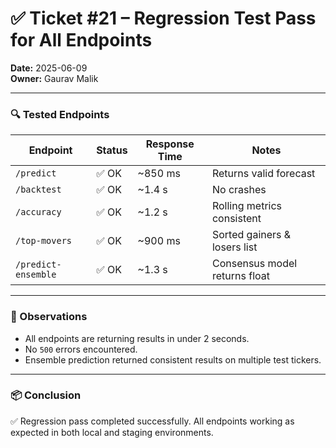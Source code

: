 # ✅ Ticket #21 – Regression Test Pass for All Endpoints

**Date:** 2025-06-09  
**Owner:** Gaurav Malik

---

### 🔍 Tested Endpoints

| Endpoint              | Status | Response Time | Notes                          |
|-----------------------|--------|----------------|--------------------------------|
| `/predict`            | ✅ OK   | ~850 ms        | Returns valid forecast         |
| `/backtest`           | ✅ OK   | ~1.4 s         | No crashes                     |
| `/accuracy`           | ✅ OK   | ~1.2 s         | Rolling metrics consistent     |
| `/top-movers`         | ✅ OK   | ~900 ms        | Sorted gainers & losers list  |
| `/predict-ensemble`   | ✅ OK   | ~1.3 s         | Consensus model returns float |

---

### 🧪 Observations

- All endpoints are returning results in under 2 seconds.
- No `500` errors encountered.
- Ensemble prediction returned consistent results on multiple test tickers.

---

### 📦 Conclusion

✅ Regression pass completed successfully. All endpoints working as expected in both local and staging environments.

